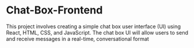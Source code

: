 # Chat-Box-Frontend
This project involves creating a simple chat box user interface (UI) using React, HTML, CSS, and JavaScript. The chat box UI will allow users to send and receive messages in a real-time, conversational format
